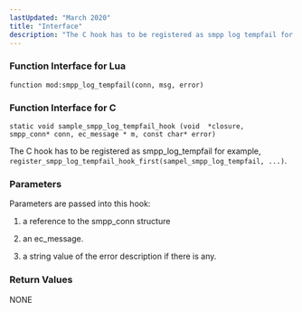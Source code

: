 ```yaml
---
lastUpdated: "March 2020"
title: "Interface"
description: "The C hook has to be registered as smpp log tempfail for example register smpp log tempfail hook first sampel smpp log tempfail Parameters are passed into this hook a reference to the smpp conn structure an ec message a string value of the error description if there is any..."
---
```


### <a name="idp594000"></a> Function Interface for Lua

`function mod:smpp_log_tempfail(conn, msg, error)`
### <a name="idp595792"></a> Function Interface for C

```
static void sample_smpp_log_tempfail_hook (void  *closure,
smpp_conn* conn, ec_message * m, const char* error)
```

The C hook has to be registered as smpp_log_tempfail for example, `register_smpp_log_tempfail_hook_first(sampel_smpp_log_tempfail, ...)`.

### <a name="idp598640"></a> Parameters

Parameters are passed into this hook:

1.  a reference to the smpp_conn structure

2.  an ec_message.

3.  a string value of the error description if there is any.

### <a name="idp603552"></a> Return Values

NONE
